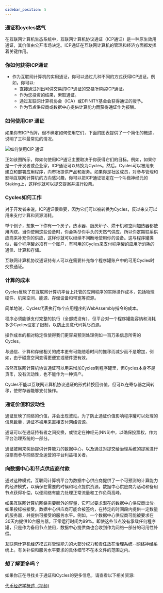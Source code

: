 ```yaml
---
sidebar_position: 5
---
```


###  通证和cycles燃气


在互联网计算机生态系统中，互联网计算机协议通证（ICP通证）是一种原生效用通证，其价值由公开市场决定。ICP通证在互联网计算机的管理和经济方面都发挥着关键作用。



### 你如何获得ICP通证

+ 作为互联网计算机的实用通证，你可以通过几种不同的方式获得ICP通证。例如，你可以:
    + 直接通过列出可供交易的ICP通证的交易所购买ICP通证。
    + 作为您投资的结果，索取通证。
    + 通过互联网计算机协会（ICA）或DFINITY基金会获得通证的授予。
    + 作为节点供应商或数据中心提供计算能力而获得通证作为报酬。

### 如何使用CIP 通证

如果你有ICP令牌，但不确定如何使用它们，下面的图表提供了一个简化的概述，说明了三种最常见的情况。

![如何使用CIP 通证](https://gateway.pinata.cloud/ipfs/QmTz922jUcF9u3PFxpAhuSHUhwfLyc8k3E6VE3pPTwAQaS)


正如该图所示，你如何使用ICP通证主要取决于你获得它们的目标。例如，如果你是一个开发者或企业家，ICP通证可以转换为Cycles。然后，Cycles可以被用来建立和部署应用程序，向市场提供产品和服务。如果你是社区成员，对参与管理和影响互联网计算机的方向感兴趣，你可以把ICP通证锁定在一个叫做神经元的Staking上，这样你就可以提交提案并进行投票。

### Cycles如何工作

对于开发者来说，ICP通证很重要，因为它们可以被转换为Cycles，反过来又可以用来支付计算和资源消耗。

举个例子，想象一下你有一个房子，热水器、厨房炉子、烘干机和空间加热器都使用丙烷。当你使用这些设备时，你会耗尽你手头的天然气供应，所以你定期联系供应商来补充你的供应，这样你就可以继续不间断地使用你的设备。这与程序罐类似，每个程序罐必须有一个账户，有可用的Cycles来支付程序罐的应用所消耗的通信、计算和存储。

互联网计算机协议通证持有人可以在需要补充每个程序罐账户中的可用Cycles时交换通证。


### 计算的成本

Cycles反映了在互联网计算机平台上托管的应用程序的实际操作成本，包括物理硬件、机架空间、能源、存储设备和带宽等资源。

简单地说，Cycles代表执行每个应用程序的WebAssembly指令的成本。

程序必须能够支付完整的执行（全部或没有），但平台对一个程序罐能容纳和消耗多少Cycles设定了限制，以防止恶意代码耗尽资源。

操作成本的相对稳定性使得我们更容易预测处理例如一百万条信息所需的Cycles。

与通信、计算和存储相关的成本更有可能随着时间的推移而减少而不是增加，例如，由于磁盘空间变得更便宜或硬件更有效。

虽然互联网计算机协议通证可以用来增加Cycles到程序罐里，但Cycles本身不是货币，没有流动性，也不能作为一种资产。

Cycles不能以互联网计算机协议通证的形式转换回价值，但可以在寄存器之间转移，使寄存器能够支付操作。


### 通证价值和波动性


通证反映了网络的价值，并会出现波动。为了防止通证价值影响程序罐可以处理的信息数量，通证不被用来直接支付网络资源。

通证可以在通证持有者之间交换，或锁定在神经元(NNS)中，以确保投票权，作为平台治理系统的一部分。

通证被用来奖励提供计算能力的数据中心，以及通过对提交给治理系统的提案进行投票而参与网络安全运营的平台利益相关者。


### 向数据中心和节点供应商付款

通过这种模式，互联网计算机平台为数据中心供应商提供了一个可预测的计算能力的经济模式，以确保在需要的时候和地点提供资源。数据中心供应商为活动和备用节点获得补偿，以便网络有能力处理正常流量和工作负荷高峰。

如果互联网计算机网络需要额外的容量，它可以要求潜在的数据中心供应商出价。如果投标被接受，数据中心供应商可能会被签约，在特定的时间段内提供一定数量的服务器，并提供可接受的服务水平。例如，一个数据中心供应商可能被要求在30天内提供10台服务器，正常运行时间为99%。即使这些节点没有承载任何程序罐，只是作为备用节点使用，数据中心提供商也会收到作为网络一部分的可用性补偿。

互联网计算机经济模式将管理能力的大部分权力和责任放在治理系统--网络神经系统上。有关补偿和服务水平要求的具体细节不在本文件的范围之内。


### 想了解更多吗？

如果你正在寻找关于通证和Cycles的更多信息，请查看以下相关资源:

[代币经济学概述（视频)](https://www.youtube.com/watch?v=H2p5q0PR2pc)